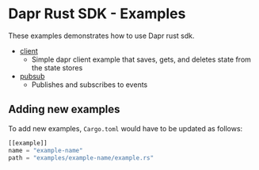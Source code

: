 # Dapr Rust SDK - Examples

These examples demonstrates how to use Dapr rust sdk.

* [client](./client)
  * Simple dapr client example that saves, gets, and deletes state from the state stores
* [pubsub](./pubsub)
  * Publishes and subscribes to events

## Adding new examples

To add new examples, `Cargo.toml` would have to be updated as follows:

```rust
[[example]]
name = "example-name"
path = "examples/example-name/example.rs"
```